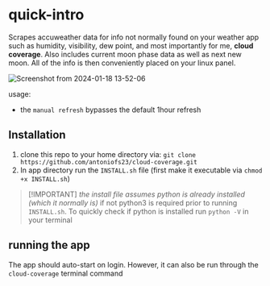 # quick-intro

Scrapes accuweather data for info not normally found on your weather app such as humidity, visibility, dew point, and most importantly for me, **cloud coverage**. Also includes current moon phase data as well as next new moon. All of the info is then conveniently placed on your linux panel. 

![Screenshot from 2024-01-18 13-52-06](https://github.com/antoniofs23/astro-weather/assets/39067846/faa82021-c636-4fd6-bb92-d25d42d7b175)

 usage:
 
- the `manual refresh` bypasses the default 1hour refresh 


## Installation

1. clone this repo to your home directory via:
    `git clone https://github.com/antoniofs23/cloud-coverage.git`
2. In app directory run the `INSTALL.sh` file (first make it executable via `chmod +x INSTALL.sh`)
   
>
>[!IMPORTANT]
>*the install file assumes python is already installed (which it normally is)* if not python3 is required prior to running `INSTALL.sh`. To quickly check if python is installed run `python -V` in your terminal

## running the app
The app should auto-start on login.
However, it can also be run through the `cloud-coverage` terminal command
